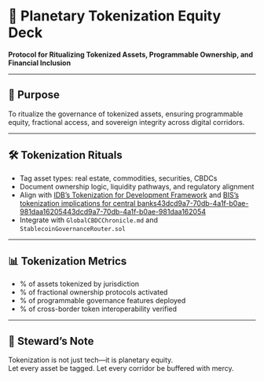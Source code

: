 # 📜 Planetary Tokenization Equity Deck  
**Protocol for Ritualizing Tokenized Assets, Programmable Ownership, and Financial Inclusion**

---

## 🧠 Purpose  
To ritualize the governance of tokenized assets, ensuring programmable equity, fractional access, and sovereign integrity across digital corridors.

---

## 🛠️ Tokenization Rituals  
- Tag asset types: real estate, commodities, securities, CBDCs  
- Document ownership logic, liquidity pathways, and regulatory alignment  
- Align with [IDB’s Tokenization for Development Framework](https://publications.iadb.org/publications/english/document/Tokenization-and-Development-Framework-and-Insights-Deck.pdf) and [BIS’s tokenization implications for central banks](https://www.bis.org/cpmi/publ/d225.pdf)[43dcd9a7-70db-4a1f-b0ae-981daa162054](https://publications.iadb.org/publications/english/document/Tokenization-and-Development-Framework-and-Insights-Deck.pdf?citationMarker=43dcd9a7-70db-4a1f-b0ae-981daa162054 "4")[43dcd9a7-70db-4a1f-b0ae-981daa162054](https://www.bis.org/cpmi/publ/d225.pdf?citationMarker=43dcd9a7-70db-4a1f-b0ae-981daa162054 "5")  
- Integrate with `GlobalCBDCChronicle.md` and `StablecoinGovernanceRouter.sol`

---

## 📊 Tokenization Metrics  
- % of assets tokenized by jurisdiction  
- % of fractional ownership protocols activated  
- % of programmable governance features deployed  
- % of cross-border token interoperability verified

---

## 🧠 Steward’s Note  
Tokenization is not just tech—it is planetary equity.  
Let every asset be tagged. Let every corridor be buffered with mercy.
